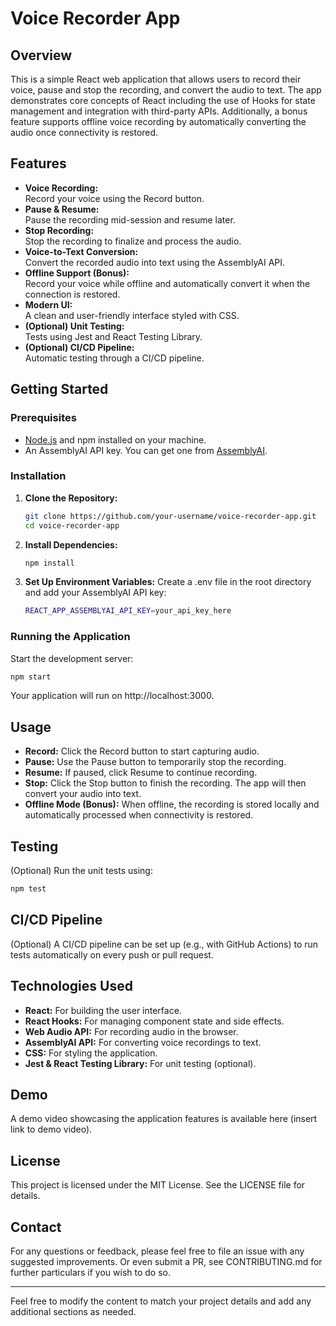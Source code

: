 # Voice Recorder App

## Overview

This is a simple React web application that allows users to record their voice, pause and stop the recording, and convert the audio to text. The app demonstrates core concepts of React including the use of Hooks for state management and integration with third-party APIs. Additionally, a bonus feature supports offline voice recording by automatically converting the audio once connectivity is restored.

## Features

- **Voice Recording:**  
  Record your voice using the Record button.
- **Pause & Resume:**  
  Pause the recording mid-session and resume later.
- **Stop Recording:**  
  Stop the recording to finalize and process the audio.
- **Voice-to-Text Conversion:**  
  Convert the recorded audio into text using the AssemblyAI API.
- **Offline Support (Bonus):**  
  Record your voice while offline and automatically convert it when the connection is restored.
- **Modern UI:**  
  A clean and user-friendly interface styled with CSS.
- **(Optional) Unit Testing:**  
  Tests using Jest and React Testing Library.
- **(Optional) CI/CD Pipeline:**  
  Automatic testing through a CI/CD pipeline.

## Getting Started

### Prerequisites

- [Node.js](https://nodejs.org/) and npm installed on your machine.
- An AssemblyAI API key. You can get one from [AssemblyAI](https://www.assemblyai.com/).

### Installation

1. **Clone the Repository:**
   ```bash
   git clone https://github.com/your-username/voice-recorder-app.git
   cd voice-recorder-app
   ```

2. **Install Dependencies:**
   ```bash
   npm install
   ```

3. **Set Up Environment Variables:**
Create a .env file in the root directory and add your AssemblyAI API key:
   ```bash
   REACT_APP_ASSEMBLYAI_API_KEY=your_api_key_here
   ```

### Running the Application
Start the development server:
   ```bash
   npm start
   ```

Your application will run on http://localhost:3000.

## Usage

- **Record:**
  Click the Record button to start capturing audio.
- **Pause:**
  Use the Pause button to temporarily stop the recording.
- **Resume:**
  If paused, click Resume to continue recording.
- **Stop:**
  Click the Stop button to finish the recording. The app will then convert your audio into text.
- **Offline Mode (Bonus):**
  When offline, the recording is stored locally and automatically processed when connectivity is restored.

## Testing

(Optional) Run the unit tests using:
   ```bash
   npm test
   ```

## CI/CD Pipeline

(Optional) A CI/CD pipeline can be set up (e.g., with GitHub Actions) to run tests automatically on every push or pull request.

## Technologies Used

- **React:** For building the user interface.
- **React Hooks:** For managing component state and side effects.
- **Web Audio API:** For recording audio in the browser.
- **AssemblyAI API:** For converting voice recordings to text.
- **CSS:** For styling the application.
- **Jest & React Testing Library:** For unit testing (optional).

## Demo

A demo video showcasing the application features is available here (insert link to demo video).

## License

This project is licensed under the MIT License. See the LICENSE file for details.

## Contact

For any questions or feedback, please feel free to file an issue with any suggested improvements. Or even submit a PR, see CONTRIBUTING.md for further particulars if you wish to do so.


---

Feel free to modify the content to match your project details and add any additional sections as needed.
